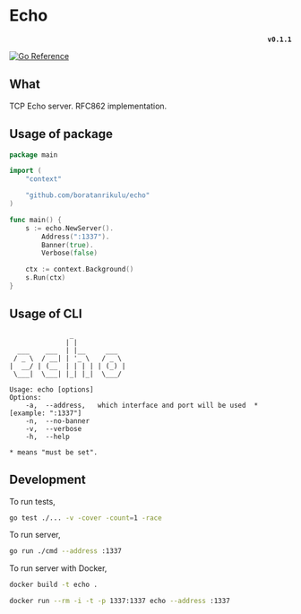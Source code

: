 # Echo

<div align="center">
	<div align="right">
		<strong><code>v0.1.1</code></strong>
	</div>
</div>

[![Go Reference](https://pkg.go.dev/badge/github.com/boratanrikulu/echo.svg)](https://pkg.go.dev/github.com/boratanrikulu/echo)

## What

TCP Echo server. RFC862 implementation.

## Usage of package

```go
package main

import (
	"context"

	"github.com/boratanrikulu/echo"
)

func main() {
	s := echo.NewServer().
		Address(":1337").
		Banner(true).
		Verbose(false)

	ctx := context.Background()
	s.Run(ctx)
}
```

## Usage of CLI

```
               _
              | |
  ___    ___  | |__     ___
 / _ \  / __| | '_ \   / _ \
|  __/ | (__  | | | | | (_) |
 \___|  \___| |_| |_|  \___/

Usage: echo [options]
Options:
	-a,  --address,   which interface and port will be used  *[example: ":1337"]
	-n,  --no-banner
	-v,  --verbose
	-h,  --help

* means "must be set".
```

## Development

To run tests, 
```sh
go test ./... -v -cover -count=1 -race
```

To run server,
```sh
go run ./cmd --address :1337
```

To run server with Docker,
```sh
docker build -t echo .
```
```sh
docker run --rm -i -t -p 1337:1337 echo --address :1337
```
